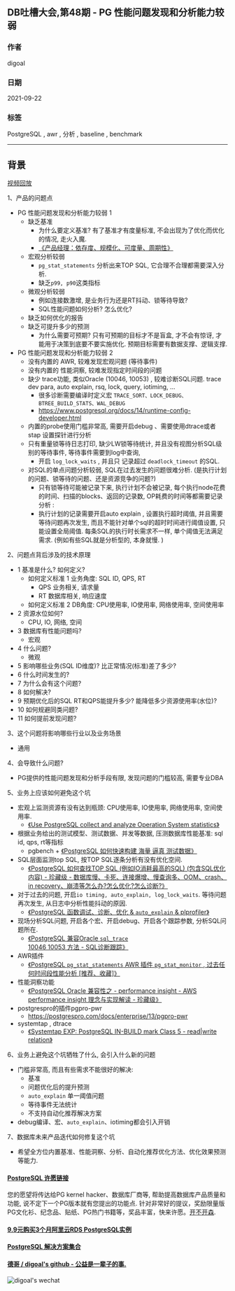 ## DB吐槽大会,第48期 - PG 性能问题发现和分析能力较弱  
  
### 作者  
digoal  
  
### 日期  
2021-09-22  
  
### 标签  
PostgreSQL , awr , 分析 , baseline , benchmark      
  
----  
  
## 背景  
[视频回放](https://www.bilibili.com/video/BV1cL411x7me/)  
  
1、产品的问题点   
- PG 性能问题发现和分析能力较弱 1  
    - 缺乏基准  
        - 为什么要定义基准? 有了基准才有度量标准, 不会出现为了优化而优化的情况, 走火入魔.  
        - [《产品经理：依存度、规模化、可度量、周期性》](../202012/20201225_02.md)  
    - 宏观分析较弱  
        - `pg_stat_statements` 分析出来TOP SQL, 它合理不合理都需要深入分析.   
        - 缺乏`p99, p90`这类指标
    - 微观分析较弱  
        - 例如连接数激增, 是业务行为还是RT抖动、锁等待导致?
        - SQL性能问题如何分析? 怎么优化?  
    - 缺乏如何优化的报告  
    - 缺乏可提升多少的预测  
        - 为什么需要可预期? 只有可预期的目标才不是盲盒, 才不会有惊讶, 才能用于决策到底要不要实施优化. 预期目标需要有数据支撑、逻辑支撑.    
- PG 性能问题发现和分析能力较弱 2  
    - 没有内置的 AWR, 较难发现宏观问题 (等待事件)    
    - 没有内置的 性能洞察, 较难发现指定时间段的问题    
    - 缺少 trace功能, 类似Oracle (10046, 10053) , 较难诊断SQL问题.  trace dev para, auto explain, rsq, lock, query, iotiming, ...      
        - 很多诊断需要编译时定义宏 `TRACE_SORT、LOCK_DEBUG、BTREE_BUILD_STATS、WAL_DEBUG`   
        - https://www.postgresql.org/docs/14/runtime-config-developer.html   
    - 内置的probe使用门槛非常高, 需要开启debug 、需要使用dtrace或者stap 设置探针进行分析   
    - 只有重量锁等待日志打印, 缺少LW锁等待统计, 并且没有视图分析SQL级别的等待事件, 等待事件需要到log中查询,   
        - 开启 `log_lock_waits` , 并且只 记录超过 `deadlock_timeout` 的SQL.   
    - 对SQL的单点问题分析较弱, SQL在过去发生的问题很难分析. (是执行计划的问题、锁等待的问题、还是资源竞争的问题?)  
        - 只有锁等待可能被记录下来, 执行计划不会被记录, 每个执行node花费的时间、扫描的blocks、返回的记录数, OP耗费的时间等都需要记录分析 :   
        - 执行计划的记录需要开启auto explain , 设置执行超时阈值, 并且需要等待问题再次发生, 而且不能针对单个sql的超时时间进行阈值设置, 只能设置全局阈值. 每条SQL的执行时长需求不一样, 单个阈值无法满足需求. (例如有些SQL就是分析型的, 本身就慢. )   
  
2、问题点背后涉及的技术原理  
- 1 基准是什么? 如何定义?    
    - 如何定义标准 1 业务角度: SQL ID, QPS, RT  
        - QPS 业务相关, 请求量  
        - RT 数据库相关, 响应速度  
    - 如何定义标准 2 DB角度: CPU使用率, IO使用率, 网络使用率, 空间使用率    
- 2 资源水位如何?   
    - CPU, IO, 网络, 空间    
- 3 数据库有性能问题吗?   
    - 宏观  
- 4 什么问题?   
    - 微观  
- 5 影响哪些业务(SQL ID维度)? 比正常情况(标准)差了多少?   
- 6 什么时间发生的?   
- 7 为什么会有这个问题?   
- 8 如何解决?   
- 9 预期优化后的SQL RT和QPS能提升多少? 能降低多少资源使用率(水位)?   
- 10 如何规避同类问题?   
- 11 如何提前发现问题?   
  
3、这个问题将影响哪些行业以及业务场景  
- 通用  
  
4、会导致什么问题?  
- PG提供的性能问题发现和分析手段有限, 发现问题的门槛较高, 需要专业DBA  
  
5、业务上应该如何避免这个坑  
- 宏观上监测资源有没有达到瓶颈: CPU使用率, IO使用率, 网络使用率, 空间使用率.   
    - [《Use PostgreSQL collect and analyze Operation System statistics》](../201202/20120214_01.md)    
- 根据业务给出的测试模型、测试数据、并发等数据, 压测数据库性能基准: sql id, qps, rt等指标  
    - pgbench + [《PostgreSQL 如何快速构建 海量 逼真 测试数据》](../201711/20171121_01.md)    
- SQL层面监测top SQL, 按TOP SQL逐条分析有没有优化空间.   
    - [《PostgreSQL 如何查找TOP SQL (例如IO消耗最高的SQL) (包含SQL优化内容) - 珍藏级 - 数据库慢、卡死、连接爆增、慢查询多、OOM、crash、in recovery、崩溃等怎么办?怎么优化?怎么诊断?》](../201704/20170424_06.md)    
- 对于过去的问题, 开启`io timing, auto_explain, log_lock_waits`. 等待问题再次发生, 从日志中分析性能抖动的原因.   
    - [《PostgreSQL 函数调试、诊断、优化 & `auto_explain` & plprofiler》](../201611/20161121_02.md)    
- 现场分析SQL问题, 开启各个宏、开启debug、开启各个跟踪参数, 分析SQL问题所在.  
    - [《PostgreSQL 兼容Oracle `sql_trace` 10046 10053 方法 - SQL诊断跟踪》](../202109/20210904_04.md)    
- AWR插件  
    - [《PostgreSQL `pg_stat_statements` AWR 插件 `pg_stat_monitor` , 过去任何时间段性能分析 [推荐、收藏]》](../202104/20210415_01.md)    
- 性能洞察功能  
    - [《PostgreSQL Oracle 兼容性之 - performance insight - AWS performance insight 理念与实现解读 - 珍藏级》](../201901/20190125_02.md)   
- postgrespro的插件pgpro-pwr   
    - https://postgrespro.com/docs/enterprise/13/pgpro-pwr  
- systemtap , dtrace
    - [《Systemtap EXP: PostgreSQL IN-BUILD mark Class 5 - read|write relation》](../201310/20131016_05.md)  
  
6、业务上避免这个坑牺牲了什么, 会引入什么新的问题  
- 门槛非常高, 而且有些需求不能很好的解决:  
    - 基准  
    - 问题优化后的提升预测  
    - `auto_explain` 单一阈值问题  
    - 等待事件无法统计  
    - 不支持自动化推荐解决方案  
- debug编译、宏、`auto_explain`、iotiming都会引入开销  
  
7、数据库未来产品迭代如何修复这个坑  
- 希望全方位内置基准、性能洞察、分析、自动化推荐优化方法、优化效果预测等能力.   
  
  
  
#### [PostgreSQL 许愿链接](https://github.com/digoal/blog/issues/76 "269ac3d1c492e938c0191101c7238216")
您的愿望将传达给PG kernel hacker、数据库厂商等, 帮助提高数据库产品质量和功能, 说不定下一个PG版本就有您提出的功能点. 针对非常好的提议，奖励限量版PG文化衫、纪念品、贴纸、PG热门书籍等，奖品丰富，快来许愿。[开不开森](https://github.com/digoal/blog/issues/76 "269ac3d1c492e938c0191101c7238216").  
  
  
#### [9.9元购买3个月阿里云RDS PostgreSQL实例](https://www.aliyun.com/database/postgresqlactivity "57258f76c37864c6e6d23383d05714ea")
  
  
#### [PostgreSQL 解决方案集合](https://yq.aliyun.com/topic/118 "40cff096e9ed7122c512b35d8561d9c8")
  
  
#### [德哥 / digoal's github - 公益是一辈子的事.](https://github.com/digoal/blog/blob/master/README.md "22709685feb7cab07d30f30387f0a9ae")
  
  
![digoal's wechat](../pic/digoal_weixin.jpg "f7ad92eeba24523fd47a6e1a0e691b59")
  
